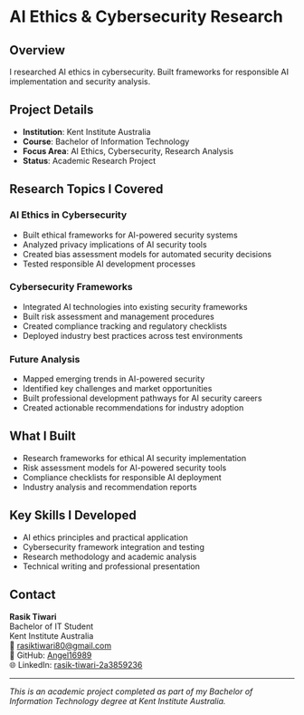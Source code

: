 # AI Ethics & Cybersecurity Research

## Overview
I researched AI ethics in cybersecurity. Built frameworks for responsible AI implementation and security analysis.

## Project Details
- **Institution**: Kent Institute Australia
- **Course**: Bachelor of Information Technology
- **Focus Area**: AI Ethics, Cybersecurity, Research Analysis
- **Status**: Academic Research Project

## Research Topics I Covered

### AI Ethics in Cybersecurity
- Built ethical frameworks for AI-powered security systems
- Analyzed privacy implications of AI security tools
- Created bias assessment models for automated security decisions
- Tested responsible AI development processes

### Cybersecurity Frameworks
- Integrated AI technologies into existing security frameworks
- Built risk assessment and management procedures
- Created compliance tracking and regulatory checklists
- Deployed industry best practices across test environments

### Future Analysis
- Mapped emerging trends in AI-powered security
- Identified key challenges and market opportunities
- Built professional development pathways for AI security careers
- Created actionable recommendations for industry adoption

## What I Built
- Research frameworks for ethical AI security implementation
- Risk assessment models for AI-powered security tools
- Compliance checklists for responsible AI deployment
- Industry analysis and recommendation reports

## Key Skills I Developed
- AI ethics principles and practical application
- Cybersecurity framework integration and testing
- Research methodology and academic analysis
- Technical writing and professional presentation

## Contact
**Rasik Tiwari**  
Bachelor of IT Student  
Kent Institute Australia  
📧 rasiktiwari80@gmail.com  
🔗 GitHub: [Angel16989](https://github.com/Angel16989)  
🌐 LinkedIn: [rasik-tiwari-2a3859236](https://linkedin.com/in/rasik-tiwari-2a3859236)

---
*This is an academic project completed as part of my Bachelor of Information Technology degree at Kent Institute Australia.*
